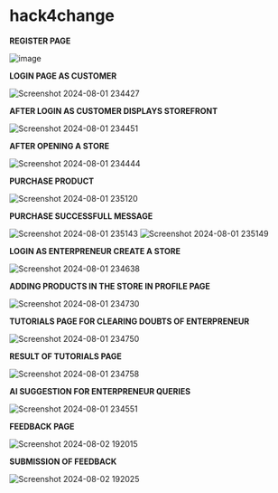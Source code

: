 # hack4change    

**REGISTER PAGE**

![image](https://github.com/user-attachments/assets/f3746e8e-1cc8-4753-95af-a48a76cc3b39)

**LOGIN PAGE AS CUSTOMER**

![Screenshot 2024-08-01 234427](https://github.com/user-attachments/assets/64de8fb2-c562-4a6b-9423-253e3a284527)

**AFTER LOGIN AS CUSTOMER DISPLAYS STOREFRONT**
                                     
![Screenshot 2024-08-01 234451](https://github.com/user-attachments/assets/7f697e75-981b-4dd0-8e46-b7b6bfd7e79d)

**AFTER  OPENING A STORE**

![Screenshot 2024-08-01 234444](https://github.com/user-attachments/assets/2d40c263-7b1f-4470-9bf3-30c3306a54e4)

**PURCHASE PRODUCT**

![Screenshot 2024-08-01 235120](https://github.com/user-attachments/assets/2b25f616-e096-4cdc-9947-a90f9185c861)

**PURCHASE SUCCESSFULL MESSAGE**

![Screenshot 2024-08-01 235143](https://github.com/user-attachments/assets/d5e6a980-74b8-407c-99f6-321d28069cc8)
![Screenshot 2024-08-01 235149](https://github.com/user-attachments/assets/1e11418c-7ec2-40b3-a0dd-4594084a6372)

**LOGIN AS ENTERPRENEUR CREATE A STORE**

![Screenshot 2024-08-01 234638](https://github.com/user-attachments/assets/aa45abbc-32a9-42d2-aa44-783e2fc536ab)

**ADDING PRODUCTS IN THE STORE IN PROFILE PAGE**

![Screenshot 2024-08-01 234730](https://github.com/user-attachments/assets/416338a1-2663-4e5e-85b0-3b8670a4517e)

**TUTORIALS PAGE FOR CLEARING DOUBTS OF ENTERPRENEUR**

![Screenshot 2024-08-01 234750](https://github.com/user-attachments/assets/d89dc56d-f460-439f-a3ae-2d1e412f6a57)

**RESULT OF TUTORIALS PAGE**

![Screenshot 2024-08-01 234758](https://github.com/user-attachments/assets/60907fd5-4e2c-48d0-acbe-dcdd7b7bebed)

**AI SUGGESTION FOR ENTERPRENEUR QUERIES**

![Screenshot 2024-08-01 234551](https://github.com/user-attachments/assets/20d258ef-801f-4a86-b87c-241aaec426dd)

**FEEDBACK PAGE**

![Screenshot 2024-08-02 192015](https://github.com/user-attachments/assets/77d9ea7d-1678-469c-81f1-07d11a10d469)

**SUBMISSION OF FEEDBACK**

![Screenshot 2024-08-02 192025](https://github.com/user-attachments/assets/4d4a9134-afb9-4ec0-bf06-2e3d567651bb)
